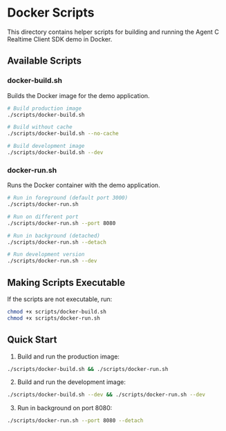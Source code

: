 # Docker Scripts

This directory contains helper scripts for building and running the Agent C Realtime Client SDK demo in Docker.

## Available Scripts

### docker-build.sh
Builds the Docker image for the demo application.

```bash
# Build production image
./scripts/docker-build.sh

# Build without cache
./scripts/docker-build.sh --no-cache

# Build development image
./scripts/docker-build.sh --dev
```

### docker-run.sh
Runs the Docker container with the demo application.

```bash
# Run in foreground (default port 3000)
./scripts/docker-run.sh

# Run on different port
./scripts/docker-run.sh --port 8080

# Run in background (detached)
./scripts/docker-run.sh --detach

# Run development version
./scripts/docker-run.sh --dev
```

## Making Scripts Executable

If the scripts are not executable, run:

```bash
chmod +x scripts/docker-build.sh
chmod +x scripts/docker-run.sh
```

## Quick Start

1. Build and run the production image:
```bash
./scripts/docker-build.sh && ./scripts/docker-run.sh
```

2. Build and run the development image:
```bash
./scripts/docker-build.sh --dev && ./scripts/docker-run.sh --dev
```

3. Run in background on port 8080:
```bash
./scripts/docker-run.sh --port 8080 --detach
```